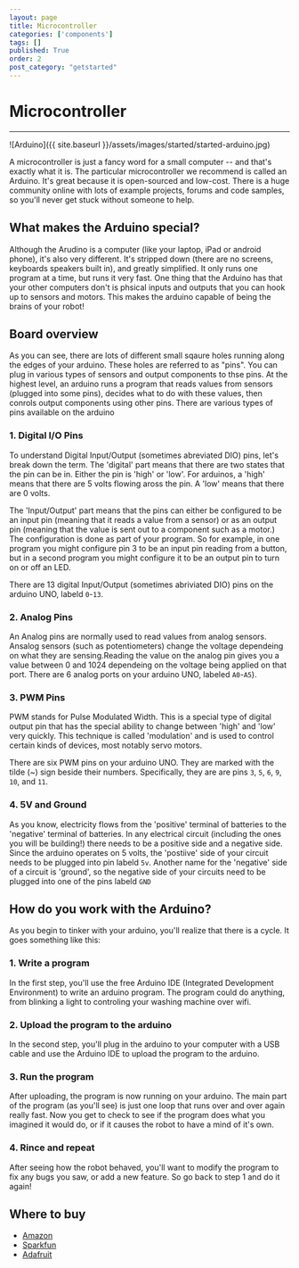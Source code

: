 ```yaml
---
layout: page
title: Microcontroller
categories: ['components']
tags: []
published: True
order: 2
post_category: "getstarted"
---
```

# Microcontroller
- - - 

![Arduino]({{ site.baseurl }}/assets/images/started/started-arduino.jpg)

A microcontroller is just a fancy word for a small computer -- and that's exactly what it is. The particular microcontroller we recommend is called an Arduino. It's great because it is open-sourced and low-cost. There is a huge community online with lots of example projects, forums and code samples, so you'll never get stuck without someone to help.

## What makes the Arduino special?
Although the Arudino is a computer (like your laptop, iPad or android phone), it's also very different. It's stripped down (there are no screens, keyboards speakers built in), and greatly simplified. It only runs one program at a time, but runs it very fast. One thing that the Arduino has that your other computers don't is phsical inputs and outputs that you can hook up to sensors and motors. This makes the arduino capable of being the brains of your robot!

## Board overview
As you can see, there are lots of different small sqaure holes running along the edges of your arduino. These holes are referred to as "pins". You can plug in various types of sensors and output components to thse pins. At the highest level, an arduino runs a program that reads values from sensors (plugged into some pins), decides what to do with these values, then conrols output components using other pins. There are various types of pins available on the arduino

### 1. Digital I/O Pins
To understand Digital Input/Output (sometimes abreviated DIO) pins, let's break down the term.  The 'digital' part means that there are two states that the pin can be in. Either the pin is 'high' or 'low'. For arduinos, a 'high' means that there are 5 volts flowing aross the pin. A 'low' means that there are 0 volts.  

The 'Input/Output' part means that the pins can either be configured to be an input pin (meaning that it reads a value from a sensor) or as an output pin (meaning that the value is sent out to a component such as a motor.) The configuration is done as part of your program. So for example, in one program you might configure pin 3 to be an input pin reading from a button, but in a second program you might configure it to be an output pin to turn on or off an LED.

There are 13 digital Input/Output (sometimes abriviated DIO) pins on the arduino UNO, labeld `0`-`13`. 

### 2. Analog Pins

An Analog pins are normally used to read values from analog sensors. Ansalog sensors (such as potentiometers) change the voltage dependeing on what they are sensing.Reading the value on the analog pin gives you a value between 0 and 1024 dependeing on the voltage being applied on that port. There are 6 analog ports on your arduino UNO, labeled `A0`-`A5`). 

### 3. PWM Pins

PWM stands for Pulse Modulated Width. This is a special type of digital output pin that has the special ability to change between 'high' and 'low' very quickly. This technique is called 'modulation' and is used to control certain kinds of devices, most notably servo motors.

There are six PWM pins on your arduino UNO. They are marked with the tilde (~) sign beside their numbers. Specifically, they are are pins `3`, `5`, `6`, `9`, `10`, and `11`.

### 4. 5V and Ground

As you know, electricity flows from the 'positive' terminal of batteries to the 'negative' terminal of batteries. In any electrical circuit (including the ones you will be building!) there needs to be a positive side and a negative side. Since the arduino operates on 5 volts, the 'postiive' side of your circuit needs to be plugged into pin labeld `5v`. Another name for the 'negative' side of a circuit is 'ground', so the negative side of your circuits need to be plugged into one of the pins labeld `GND`

## How do you work with the Arduino?
As you begin to tinker with your arduino, you'll realize that there is a cycle. It goes something like this:

### 1. Write a program
In the first step, you'll use the free Arduino IDE (Integrated Development Environment) to write an arduino program. The program could do anything, from blinking a light to controling your washing machine over wifi.

### 2. Upload the program to the arduino
In the second step, you'll plug in the arduino to your computer with a USB cable and use the Arduino IDE to upload the program to the arduino.

### 3. Run the program
After uploading, the program is now running on your arduino. The main part of the program (as you'll see) is just one loop that runs over and over again really fast. Now you get to check to see if the program does what you imagined it would do, or if it causes the robot to have a mind of it's own.  

### 4. Rince and repeat
After seeing how the robot behaved, you'll want to modify the program to fix any bugs you saw, or add a new feature.  So go back to step 1 and do it again!


## Where to buy
* [Amazon](http://www.amazon.com/Arduino-UNO-board-DIP-ATmega328P/dp/B006H06TVG/ref=sr_1_1?s=pc&ie=UTF8&qid=1424745713&sr=1-1&keywords=arduino+uno)
* [Sparkfun](https://www.sparkfun.com/products/12757)
* [Adafruit](http://www.adafruit.com/product/50)

